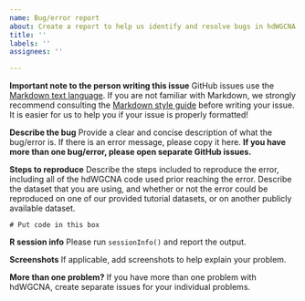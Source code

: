```yaml
---
name: Bug/error report
about: Create a report to help us identify and resolve bugs in hdWGCNA.
title: ''
labels: ''
assignees: ''

---
```


**Important note to the person writing this issue**
GitHub issues use the [Markdown text language](https://www.markdownguide.org). If you are not familiar with Markdown, we strongly recommend consulting the [Markdown style guide](https://www.markdownguide.org/basic-syntax/) before writing your issue. It is easier for us to help you if your issue is properly formatted!

**Describe the bug**
Provide a clear and concise description of what the bug/error is. If there is an error message, please copy it here. **If you have more than one bug/error, please open separate GitHub issues.**

**Steps to reproduce**
Describe the steps included to reproduce the error, including all of the hdWGCNA code used prior reaching the error. Describe the dataset that you are using, and whether or not the error could be reproduced on one of our provided tutorial datasets, or on another publicly available dataset.

```
# Put code in this box
```

**R session info**
Please run `sessionInfo()` and report the output.

**Screenshots**
If applicable, add screenshots to help explain your problem.

**More than one problem?** 
If you have more than one problem with hdWGCNA, create separate issues for your individual problems.
